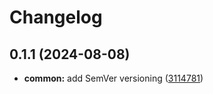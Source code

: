 # Changelog


## 0.1.1 (2024-08-08)


* **common:** add SemVer versioning ([3114781](https://github.com/gorkicode/gorkiscript/commit/31147815a3a611026518962b0f4a424809353c18))

